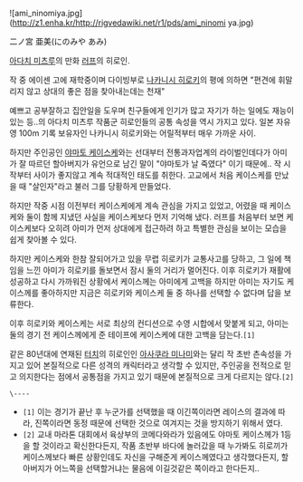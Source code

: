 ![ami_ninomiya.jpg](http://z1.enha.kr/http://rigvedawiki.net/r1/pds/ami_ninomi
ya.jpg)

二ノ宮 亜美(にのみや あみ)

[아다치 미츠루](%EC%95%84%EB%8B%A4%EC%B9%98%20%EB%AF%B8%EC%B8%A0%EB%A3%A8.md)의 만화
[러프](%EB%9F%AC%ED%94%84.md)의 히로인.

작 중 에이센 고에 재학중이며 다이빙부로 [나카니시 히로키](%EB%82%98%EC%B9%B4%EB%8B%88%EC%8B%9C%20%ED%9E%88%EB%A1%9C%ED%82%A4.md)의 평에 의하면 "편견에 휘말리지 않고 상대의 좋은 점을 찾아내는데는 천재"

예쁘고 공부잘하고 집안일을 도우며 친구들에게 인기가 많고 자기가 하는 일에도 재능이 있는 등..의 아다치 미츠루 작품군 히로인들의 공통
속성을 역시 가지고 있다. 일본 자유영 100m 기록 보유자인 나카니시 히로키와는 어릴적부터 매우 가까운 사이.

하지만 주인공인 [야마토 케이스케](%EC%95%BC%EB%A7%88%ED%86%A0%20%EC%BC%80%EC%9D%B4%EC%8A%A4%EC%BC%80.md)와는 선대부터 전통과자업계의 라이벌인데다가 아미가 잘 따르던 할아버지가 유언으로 남긴 말이 "야마토가 날 죽였다"
이기 때문에.. 작 시작부터 사이가 좋지않고 계속 적대적인 태도를 취한다. 고교에서 처음 케이스케를 만났을 때 "살인자"라고 불러 그를
당황하게 만들었다.

하지만 작중 시점 이전부터 케이스케에게 계속 관심을 가지고 있었고, 어렸을 때 케이스케와 둘이 함께 지냈던 사실을 케이스케보다 먼저 기억해
냈다. 러프를 처음부터 보면 케이스케보다 오히려 아미가 먼저 상대에게 접근하려 하고 특별한 관심을 보이는 모습을 쉽게 찾아볼 수 있다.

하지만 케이스케와 한참 잘되어가고 있을 무렵 히로키가 교통사고를 당하고, 그 일에 책임을 느낀 아미가 히로키를 돌보면서 잠시 둘의 거리가
멀어진다. 이후 히로키가 재활에 성공하고 다시 가까워진 상황에서 케이스께는 아미에게 고백을 하지만 아미는 자기도 케이스께를 좋아하지만 지금은
히로키와 케이스케 둘 중 하나를 선택할 수 없다며 답을 보류한다.

이후 히로키와 케이스케는 서로 최상의 컨디션으로 수영 시합에서 맞붙게 되고, 아미는 둘의 경기 전 케이스께에게 준 테이프에 케이스케에 대한
고백을 담는다.`[1]`

같은 80년대에 연재된 [터치](%ED%84%B0%EC%B9%98.md)의 히로인인 [아사쿠라 미나미](%EC%95%84%EC%82%AC%EC%BF%A0%EB%9D%BC%20%EB%AF%B8%EB%82%98%EB%AF%B8.md)와는 달리 작 초반 츤속성을 가지고 있어
본질적으로 다른 성격의 캐릭터라고 생각할 수 있지만, 주인공을 전적으로 믿고 의지한다는 점에서 공통점을 가지고 있기 때문에 본질적으로 크게
다르지는 않다.`[2]`

`\----`

  * `[1]` 이는 경기가 끝난 후 누군가를 선택했을 때 이긴쪽이라면 레이스의 결과에 따라, 진쪽이라면 동정 때문에 선택한 것으로 여겨지는 것을 방지하기 위해서 였다.
  * `[2]` 교내 마라톤 대회에서 육상부의 코메다와라가 있음에도 야마토 케이스께가 1등을 할 것이라고 확신한다든지, 작품 초반부 바다에 놀러갔을 때 누가봐도 히로끼가 케이스께보다 빠른 상황인데도 자신을 구해준게 케이스께였다고 생각했다든지, 할아버지가 어느쪽을 선택할거냐는 물음에 이길것같은 쪽이라고 한다든지..

